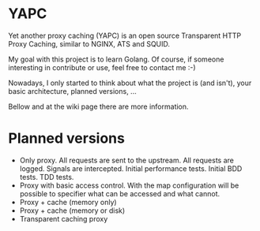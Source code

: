 # YAPC
Yet another proxy caching (YAPC) is an open source Transparent HTTP Proxy Caching, similar to NGINX, ATS and SQUID.

My goal with this project is to learn Golang. Of course, if someone interesting in contribute or use, feel free to contact me :-)

Nowadays, I only started to think about what the project is (and isn't), your basic architecture, planned versions, ...

Bellow and at the wiki page there are more information.


# Planned versions
* Only proxy. All requests are sent to the upstream. All requests are logged. Signals are intercepted. Initial performance tests. Initial BDD tests. TDD tests.
* Proxy with basic access control. With the map configuration will be possible to specifier what can be accessed and what cannot.
* Proxy + cache (memory only)
* Proxy + cache (memory or disk)
* Transparent caching proxy
